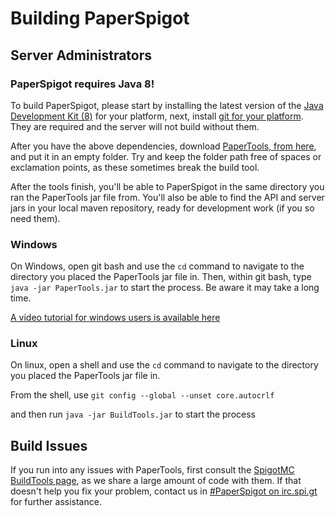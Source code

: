 Building PaperSpigot
====================
## Server Administrators
### PaperSpigot requires Java 8!
To build PaperSpigot, please start by installing the latest version of the [Java Development Kit (8)](http://www.oracle.com/technetwork/java/javase/downloads/jdk8-downloads-2133151.html) for your platform, next, install [git for your platform](https://git-scm.com/). They are required and the server will not build without them.

After you have the above dependencies, download [PaperTools, from here](https://ci.destroystokyo.com/job/PaperSpigot-BuildTools/), and put it in an empty folder. Try and keep the folder path free of spaces or exclamation points, as these sometimes break the build tool.

After the tools finish, you'll be able to PaperSpigot in the same directory you ran the PaperTools jar file from. You'll also be able to find the API and server jars in your local maven repository, ready for development work (if you so need them).

### Windows
On Windows, open git bash and use the ```cd``` command to navigate to the directory you placed the PaperTools jar file in.
Then, within git bash, type ```java -jar PaperTools.jar``` to start the process. Be aware it may take a long time.

[A video tutorial for windows users is available here](https://www.youtube.com/watch?v=CyReQZpDvYg)

### Linux
On linux, open a shell and use the ```cd``` command to navigate to the directory you placed the PaperTools jar file in.

From the shell, use ```git config --global --unset core.autocrlf```

and then run ```java -jar BuildTools.jar``` to start the process

## Build Issues
If you run into any issues with PaperTools, first consult the [SpigotMC BuildTools page](https://www.spigotmc.org/wiki/buildtools/), as we share a large amount of code with them. If that doesn't help you fix your problem, contact us in [#PaperSpigot on irc.spi.gt](http://irc.spi.gt/iris/?channels=PaperSpigot) for further assistance.